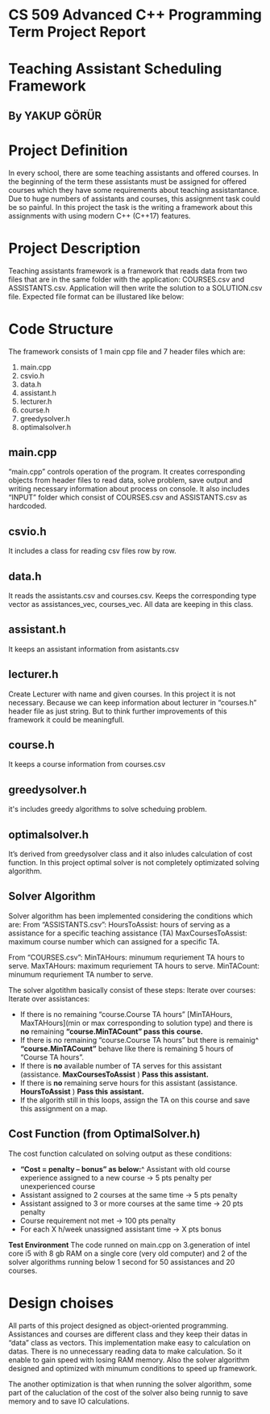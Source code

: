 # CS 509 Advanced C++ Programming Term Project Report

# Teaching Assistant Scheduling Framework

## By YAKUP GÖRÜR


# Project Definition

In every school, there are some teaching assistants and offered courses. In the beginning of the
term these assistants must be assigned for offered courses which they have some requirements
about teaching assistantance. Due to huge numbers of assistants and courses, this assignment
task could be so painful. In this project the task is the writing a framework about this
assignments with using modern C++ (C++17) features.

# Project Description

Teaching assistants framework is a framework that reads data from two files that are in the same
folder with the application: COURSES.csv and ASSISTANTS.csv. Application will then write
the solution to a SOLUTION.csv file. Expected file format can be illustared like below:


# Code Structure

The framework consists of 1 main cpp file and 7 header files which are:

1. main.cpp
2. csvio.h
3. data.h
4. assistant.h
5. lecturer.h
6. course.h
7. greedysolver.h
8. optimalsolver.h

## main.cpp

“main.cpp” controls operation of the program. It creates corresponding objects from header files
to read data, solve problem, save output and writing necessary information about process on
console. It also includes “INPUT” folder which consist of COURSES.csv and
ASSISTANTS.csv as hardcoded.

## csvio.h

It includes a class for reading csv files row by row.


## data.h

It reads the assistants.csv and courses.csv. Keeps the corresponding type vector as
assistances_vec, courses_vec. All data are keeping in this class.

## assistant.h

It keeps an assistant information from asistants.csv

## lecturer.h

Create Lecturer with name and given courses. In this project it is not necessary. Because we can
keep information about lecturer in “courses.h” header file as just string. But to think further
improvements of this framework it could be meaningfull.

## course.h

It keeps a course information from courses.csv

## greedysolver.h

it's includes greedy algorithms to solve scheduing problem.

## optimalsolver.h

It’s derived from greedysolver class and it also inludes calculation of cost function. In this
project optimal solver is not completely optimizated solving algorithm.

## Solver Algorithm

Solver algorithm has been implemented considering the conditions which are:
From “ASSISTANTS.csv”:
HoursToAssist: hours of serving as a assistance for a specific teaching assistance (TA)
MaxCoursesToAssist: maximum course number which can assigned for a specific TA.


From “COURSES.csv”:
MinTAHours: minumum requriement TA hours to serve.
MaxTAHours: maximum requriement TA hours to serve.
MinTACount: minumum requriement TA number to serve.

The solver algotithm basically consist of these steps:
Iterate over courses:
Iterate over assistances:

- If there is no remaining “course.Course TA hours” [MinTAHours, MaxTAHours](min or max
    corresponding to solution type) and there is **no** remaining **“course.MinTACount” pass this**
    **course.**
- If there is no remaining “course.Course TA hours” but there is remainig^
    **“course.MinTACount”** behave like there is remaining 5 hours of “Course TA hours”.
- If there is **no** available number of TA serves for this assistant
    (assistance. **MaxCoursesToAssist** ) **Pass this assistant.**
- If there is **no** remaining serve hours for this assistant (assistance. **HoursToAssist** ) **Pass this**
    **assistant.**
- If the algorith still in this loops, assign the TA on this course and save this assignment on a
    map.


## Cost Function (from OptimalSolver.h)

The cost function calculated on solving output as these conditions:

- **“Cost = penalty – bonus” as below:**^
    Assistant with old course experience assigned to a new course -> 5 pts penalty per
    unexperienced course
- Assistant assigned to 2 courses at the same time -> 5 pts penalty
- Assistant assigned to 3 or more courses at the same time -> 20 pts penalty
- Course requirement not met -> 100 pts penalty
- For each X h/week unassigned assistant time -> X pts bonus

**Test Environment**
The code runned on main.cpp on 3.generation of intel core i5 with 8 gb RAM on a single core
(very old computer) and 2 of the solver algorithms running below 1 second for 50 assistances
and 20 courses.

# Design choises

All parts of this project designed as object-oriented programming. Assistances and courses are
different class and they keep their datas in “data” class as vectors. This implementation make
easy to calculation on datas. There is no unnecessary reading data to make calculation. So it
enable to gain speed with losing RAM memory.
Also the solver algorithm designed and optimized with minumum conditions to speed up
framework.


The another optimization is that when running the solver algorithm, some part of the caluclation
of the cost of the solver also being runnig to save memory and to save IO calculations.


